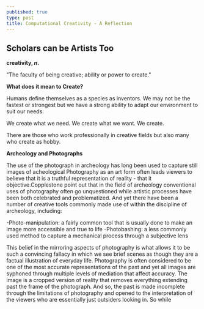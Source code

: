 ```yaml
---
published: true
type: post
title: Computational Creativity - A Reflection
---
```

## Scholars can be Artists Too

**creativity, _n_.**

"The faculty of being creative; ability or power to create."


**What does it mean to Create?**

Humans define themselves as a species as inventors. We may not be the fastest or strongest but we have a strong ability to adapt our environment to suit our needs. 

We create what we need. We create what we want. We create.

There are those who work professionally in creative fields but also many who create as hobby. 

**Archeology and Photographs**

The use of the photograph in archeology has long been used to capture still images of acheological Photography as an art form often leads viewers to believe that it is a truthful representation of reality - that it objective.Copplestone point out that in the field of archeology conventional uses of photography often go unquestioned while artistic processes have been both celebrated and problematized. And yet there have been a number of creative tools commonly made use of within the discipline of archeology, including:

-Photo-manipulation: a fairly common tool that is usually done to make an image more accessible and true to life
-Photobashing: a less commonly used method to capture a mechanical process through a subjective lens

This belief in the mirroring aspects of photography is what allows it to be such a convincing fallacy in which we see brief scenes as though they are a factual illustration of everyday life. Photography is often considered to be one of the most accurate representations of the past and yet all images are syphoned through multiple levels of mediation that affect accuracy. The image is a cropped version of reality that removes everything extending past the frame of the photograph. And so, the past is made incomplete through the limitations of photography and opened to the interpretation of the viewers who are essentially just outsiders looking in. So while

